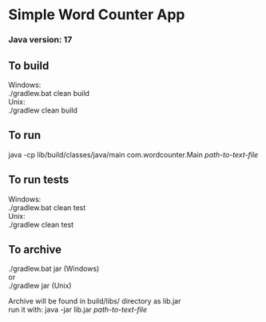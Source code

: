 # Simple Word Counter App

### Java version: 17

## To build

Windows:\
./gradlew.bat clean build\
Unix:\
./gradlew clean build

## To run

java -cp lib/build/classes/java/main com.wordcounter.Main _path-to-text-file_

## To run tests

Windows:\
./gradlew.bat clean test\
Unix:\
./gradlew clean test

## To archive

./gradlew.bat jar (Windows)\
or\
./gradlew jar (Unix)

Archive will be found in build/libs/ directory as lib.jar\
run it with: java -jar lib.jar _path-to-text-file_
